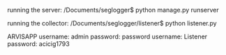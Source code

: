 running the server:
/Documents/seglogger$ python manage.py runserver

running the collector:
/Documents/seglogger/listener$ python listener.py

ARVISAPP
username: admin password: password
username: Listener password: acicig1793
